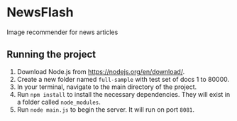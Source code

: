 # NewsFlash
Image recommender for news articles

## Running the project
1. Download Node.js from https://nodejs.org/en/download/.
2. Create a new folder named `full-sample` with test set of docs 1 to 80000.
3. In your terminal, navigate to the main directory of the project.
4. Run `npm install` to install the necessary dependencies. They will exist in a folder called `node_modules`.
5. Run `node main.js` to begin the server. It will run on port `8081`.
